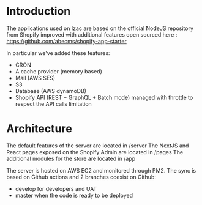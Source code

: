 # Introduction

The applications used on Izac are based on the official NodeJS repository from Shopify improved with additional features open sourced here :
https://github.com/abecms/shopify-app-starter

In particular we've added these features:
- CRON
- A cache provider (memory based)
- Mail (AWS SES)
- S3
- Database (AWS dynamoDB)
- Shopify API (REST + GraphQL + Batch mode) managed with throttle to respect the API calls limitation

# Architecture
The default features of the server are located in /server
The NextJS and React pages exposed on the Shopify Admin are located in /pages
The additional modules for the store are located in /app

The server is hosted on AWS EC2 and monitored through PM2. The sync is based on Github actions and 2 branches coexist on Github:
- develop for developers and UAT
- master when the code is ready to be deployed